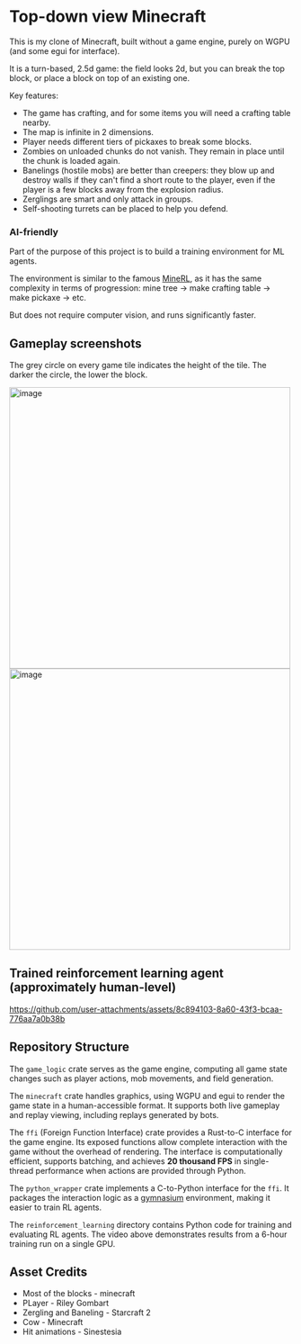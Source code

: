 # Top-down view Minecraft

This is my clone of Minecraft, built without a game engine, purely on WGPU (and some egui for interface).

It is a turn-based, 2.5d game: the field looks 2d, but you can break the top block, or place a block on top of an existing one.

Key features:
 - The game has crafting, and for some items you will need a crafting table nearby.
 - The map is infinite in 2 dimensions.
 - Player needs different tiers of pickaxes to break some blocks.
 - Zombies on unloaded chunks do not vanish. They remain in place until the chunk is loaded again.
 - Banelings (hostile mobs) are better than creepers: they blow up and destroy walls if they can't find a short route to the player, even if the player is a few blocks away from the explosion radius.
 - Zerglings are smart and only attack in groups.
 - Self-shooting turrets can be placed to help you defend.

### AI-friendly
Part of the purpose of this project is to build a training environment for ML agents.

The environment is similar to the famous [MineRL](https://minerl.io/), as it has the same complexity in terms of progression: 
mine tree -> make crafting table -> make pickaxe -> etc. 

But does not require computer vision, and runs significantly faster.

## Gameplay screenshots
The grey circle on every game tile indicates the height of the tile. The darker the circle, the lower the block.

<img width="500" alt="image" src="https://github.com/user-attachments/assets/87729b7f-567c-485d-a11f-c4150a5679ee">

<img width="500" alt="image" src="https://github.com/mikhail-vlasenko/2d-minecraft/assets/27450370/2e5c9bd4-b2c1-4944-b81e-4e38d4375851">

## Trained reinforcement learning agent (approximately human-level)

https://github.com/user-attachments/assets/8c894103-8a60-43f3-bcaa-776aa7a0b38b

## Repository Structure

The `game_logic` crate serves as the game engine, computing all game state changes such as player actions, mob movements, and field generation.

The `minecraft` crate handles graphics, using WGPU and egui to render the game state in a human-accessible format. 
It supports both live gameplay and replay viewing, including replays generated by bots.

The `ffi` (Foreign Function Interface) crate provides a Rust-to-C interface for the game engine. 
Its exposed functions allow complete interaction with the game without the overhead of rendering. 
The interface is computationally efficient, supports batching, and achieves **20 thousand FPS** in single-thread performance 
when actions are provided through Python.

The `python_wrapper` crate implements a C-to-Python interface for the `ffi`. 
It packages the interaction logic as a [gymnasium](https://gymnasium.farama.org/) environment, 
making it easier to train RL agents.

The `reinforcement_learning` directory contains Python code for training and evaluating RL agents. 
The video above demonstrates results from a 6-hour training run on a single GPU.

## Asset Credits

- Most of the blocks - minecraft
- PLayer - Riley Gombart
- Zergling and Baneling - Starcraft 2
- Cow - Minecraft
- Hit animations - Sinestesia
